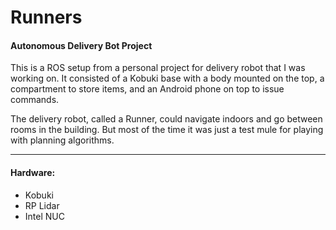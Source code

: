 # Runners

#### Autonomous Delivery Bot Project

This is a ROS setup from a personal project for delivery robot that I was working on. It consisted of a Kobuki base with a body mounted on the top, a compartment to store items, and an Android phone on top to issue commands. 

The delivery robot, called a Runner, could navigate indoors and go between rooms in the building. But most of the time it was just a test mule for playing with planning algorithms.

---

#### Hardware:
* Kobuki
* RP Lidar
* Intel NUC
